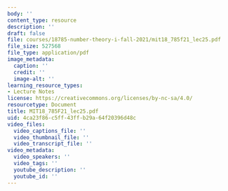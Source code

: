```yaml
---
body: ''
content_type: resource
description: ''
draft: false
file: courses/18785-number-theory-i-fall-2021/mit18_785f21_lec25.pdf
file_size: 527568
file_type: application/pdf
image_metadata:
  caption: ''
  credit: ''
  image-alt: ''
learning_resource_types:
- Lecture Notes
license: https://creativecommons.org/licenses/by-nc-sa/4.0/
resourcetype: Document
title: MIT18_785F21_lec25.pdf
uid: 4ca23f86-c5ff-43ff-b29a-64f20396d48c
video_files:
  video_captions_file: ''
  video_thumbnail_file: ''
  video_transcript_file: ''
video_metadata:
  video_speakers: ''
  video_tags: ''
  youtube_description: ''
  youtube_id: ''
---
```

